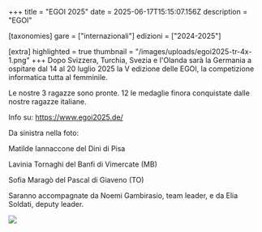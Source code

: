 +++
title = "EGOI 2025"
date = 2025-06-17T15:15:07.156Z
description = "EGOI"

[taxonomies]
gare = ["internazionali"]
edizioni = ["2024-2025"]

[extra]
highlighted = true
thumbnail = "/images/uploads/egoi2025-tr-4x-1.png"
+++
Dopo Svizzera, Turchia, Svezia e l'Olanda sarà la Germania a ospitare dal 14 al 20 luglio 2025 la V edizione delle EGOI, la competizione informatica tutta al femminile.

<!-- more -->

Le nostre 3 ragazze sono pronte. 12 le medaglie finora conquistate dalle nostre
ragazze italiane.

Info su: <https://www.egoi2025.de/>

Da sinistra nella foto:

Matilde Iannaccone del Dini di Pisa

Lavinia Tornaghi del Banfi di Vimercate (MB)

Sofia Maragò del Pascal di Giaveno (TO)

Saranno accompagnate da Noemi Gambirasio, team leader, e da Elia Soldati, deputy leader.

![](/images/uploads/egoi1.jpg)
